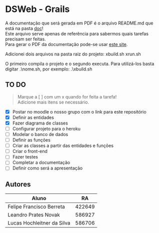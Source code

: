 # DSWeb - Grails  

A documentação que será gerada em PDF é o arquivo README.md que está na pasta [doc](https://github.com/LeandroNovak/dsweb-grails/tree/master/doc)!  
Este arquivo serve apenas de referência para sabermos quais tarefas precisam ser feitas.  
Para gerar o PDF da documentação pode-se usar [este site](http://www.markdowntopdf.com/).  

Adicionei dois arquivos na pasta raiz do projeto:
    xbuild.sh
    xrun.sh

O primeiro compila o projeto e o segundo executa. Para utilizá-los basta digitar .\nome.sh, por exemplo: 
    .\xbuild.sh

## TO DO  
> Marque a [ ] com um x quando for feita a tarefa!  
> Adicione mais itens se necessário.  

- [x] Postar no moodle o nosso grupo com o link para este repositório
- [x] Definir as entidades  
- [x] Fazer diagrama de classes
- [ ] Configurar projeto para o heroku
- [ ] Modelar o banco de dados  
- [ ] Definir as funções  
- [ ] Criar as classes a partir das entidades e funções  
- [ ] Criar o front-end  
- [ ] Fazer testes  
- [ ] Completar a documentação  
- [ ] Definir como será a apresentação

## Autores  

Aluno | RA  
------------ | ------------  
Felipe Francisco Berreta | 422649  
Leandro Prates Novak  | 586927  
Lucas Hochleitner da Silva | 586706  

